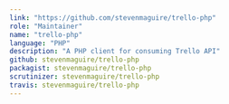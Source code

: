 ```yaml
---
link: "https://github.com/stevenmaguire/trello-php"
role: "Maintainer"
name: "trello-php"
language: "PHP"
description: "A PHP client for consuming Trello API"
github: stevenmaguire/trello-php
packagist: stevenmaguire/trello-php
scrutinizer: stevenmaguire/trello-php
travis: stevenmaguire/trello-php
---
```

